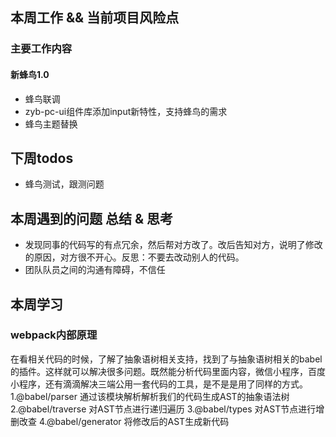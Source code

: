 ## 本周工作 && 当前项目风险点

### 主要工作内容

####  新蜂鸟1.0
- 蜂鸟联调
- zyb-pc-ui组件库添加input新特性，支持蜂鸟的需求
- 蜂鸟主题替换


## 下周todos
- 蜂鸟测试，跟测问题

## 本周遇到的问题 总结 & 思考
- 发现同事的代码写的有点冗余，然后帮对方改了。改后告知对方，说明了修改的原因，对方很不开心。反思：不要去改动别人的代码。
- 团队队员之间的沟通有障碍，不信任

## 本周学习
### webpack内部原理
在看相关代码的时候，了解了抽象语树相关支持，找到了与抽象语树相关的babel的插件。这样就可以解决很多问题。既然能分析代码里面内容，微信小程序，百度小程序，还有滴滴解决三端公用一套代码的工具，是不是是用了同样的方式。
1.@babel/parser 通过该模块解析解析我们的代码生成AST的抽象语法树
2.@babel/traverse 对AST节点进行递归遍历
3.@babel/types 对AST节点进行增删改查
4.@babel/generator 将修改后的AST生成新代码


